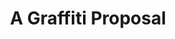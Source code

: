 ---
pid: WS78
title: A Graffiti Proposal
location_transcription: Washington Square
zipcode: '19041'
outside_phl: 'Haverford PA '
neighborhood: 
age: '21'
age_range: 20-29
instagram: 
image_file_name: WS_78.jpg
proposal_transcription: |-
  Freedom is a light for which many men have died in darkness
  The light will not shine until freedom truly rings
topic: Freedom
topic_summary: '0'
type: Other No Form
keywords_other: 
credit: Chris Bechen
image_labels: 
twitter: 
facebook: 
permalink: "/monuments/ws78/"
layout: item-page
---